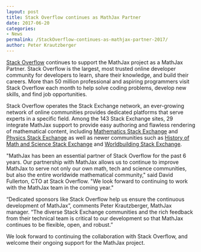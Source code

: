 ```yaml
---
layout: post
title: Stack Overflow continues as MathJax Partner
date: 2017-06-20
categories:
- News
permalink: /StackOverflow-continues-as-mathjax-partner-2017/
author: Peter Krautzberger
---
```


[Stack Overflow](http://stackoverflow.com) continues to support the MathJax project as a MathJax Partner. Stack Overflow is the largest, most trusted online developer community for developers to learn, share their knowledge, and build their careers. More than 50 million professional and aspiring programmers visit Stack Overflow each month to help solve coding problems, develop new skills, and find job opportunities.

Stack Overflow operates the Stack Exchange network, an ever-growing network of online communities provides dedicated platforms that serve experts in a specific field. Among the 143 Stack Exchange sites, 29 integrate MathJax support to provide easy authoring and flawless rendering of mathematical content, including [Mathematics Stack Exchange](http://math.stackexchange.com) and [Physics Stack Exchange](http://physics.stackexchange.com) as well as newer communities such as [History of Math and Science Stack Exchange](http://hsm.stackexchange.com/) and [Worldbuilding Stack Exchange](http://worldbuilding.stackexchange.com/).


"MathJax has been an essential partner of Stack Overflow for the past 6 years. Our partnership with MathJax allows us to continue to improve MathJax to serve not only our own math, tech and science communities, but also the entire worldwide mathematical community," said David Fullerton, CTO at Stack Overflow. "We look forward to continuing to work with the MathJax team in the coming year."

“Dedicated sponsors like Stack Overflow help us ensure the continuous development of MathJax”, comments Peter Krautzberger, MathJax manager. “The diverse Stack Exchange communities and the rich feedback from their technical team is critical to our development so that MathJax continues to be flexible, open, and robust.”


We look forward to continuing the collaboration with Stack Overflow, and welcome their ongoing support for the MathJax project.
